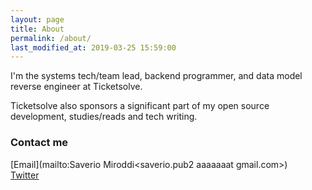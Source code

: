 ```yaml
---
layout: page
title: About
permalink: /about/
last_modified_at: 2019-03-25 15:59:00
---
```


I'm the systems tech/team lead, backend programmer, and data model reverse engineer at Ticketsolve.

Ticketsolve also sponsors a significant part of my open source development, studies/reads and tech writing.

### Contact me

[Email](mailto:Saverio Miroddi<saverio.pub2 aaaaaaat gmail.com>)  
[Twitter](https://twitter.com/64kramsystem)